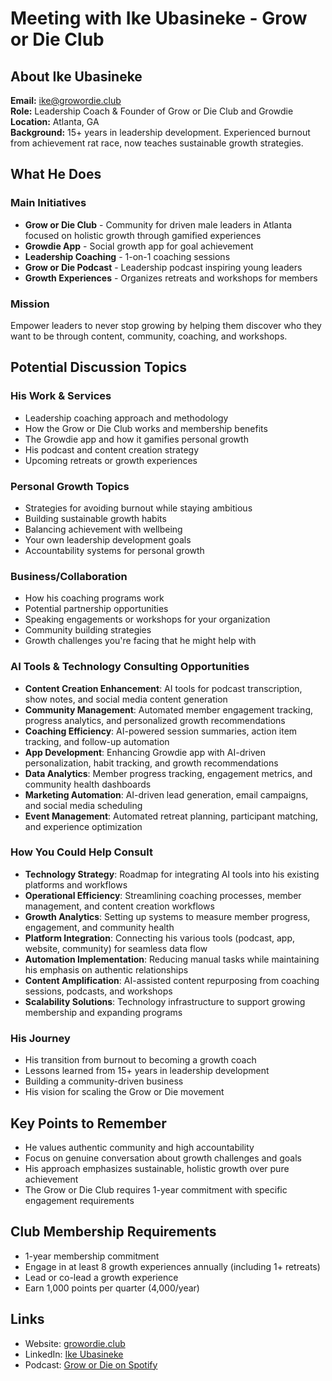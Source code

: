 # Meeting with Ike Ubasineke - Grow or Die Club

## About Ike Ubasineke
**Email:** ike@growordie.club  
**Role:** Leadership Coach & Founder of Grow or Die Club and Growdie  
**Location:** Atlanta, GA  
**Background:** 15+ years in leadership development. Experienced burnout from achievement rat race, now teaches sustainable growth strategies.

## What He Does

### Main Initiatives
- **Grow or Die Club** - Community for driven male leaders in Atlanta focused on holistic growth through gamified experiences
- **Growdie App** - Social growth app for goal achievement  
- **Leadership Coaching** - 1-on-1 coaching sessions
- **Grow or Die Podcast** - Leadership podcast inspiring young leaders
- **Growth Experiences** - Organizes retreats and workshops for members

### Mission
Empower leaders to never stop growing by helping them discover who they want to be through content, community, coaching, and workshops.

## Potential Discussion Topics

### His Work & Services
- Leadership coaching approach and methodology
- How the Grow or Die Club works and membership benefits
- The Growdie app and how it gamifies personal growth
- His podcast and content creation strategy
- Upcoming retreats or growth experiences

### Personal Growth Topics
- Strategies for avoiding burnout while staying ambitious
- Building sustainable growth habits
- Balancing achievement with wellbeing
- Your own leadership development goals
- Accountability systems for personal growth

### Business/Collaboration
- How his coaching programs work
- Potential partnership opportunities
- Speaking engagements or workshops for your organization
- Community building strategies
- Growth challenges you're facing that he might help with

### AI Tools & Technology Consulting Opportunities
- **Content Creation Enhancement**: AI tools for podcast transcription, show notes, and social media content generation
- **Community Management**: Automated member engagement tracking, progress analytics, and personalized growth recommendations
- **Coaching Efficiency**: AI-powered session summaries, action item tracking, and follow-up automation
- **App Development**: Enhancing Growdie app with AI-driven personalization, habit tracking, and growth recommendations
- **Data Analytics**: Member progress tracking, engagement metrics, and community health dashboards
- **Marketing Automation**: AI-driven lead generation, email campaigns, and social media scheduling
- **Event Management**: Automated retreat planning, participant matching, and experience optimization

### How You Could Help Consult
- **Technology Strategy**: Roadmap for integrating AI tools into his existing platforms and workflows
- **Operational Efficiency**: Streamlining coaching processes, member management, and content creation workflows
- **Growth Analytics**: Setting up systems to measure member progress, engagement, and community health
- **Platform Integration**: Connecting his various tools (podcast, app, website, community) for seamless data flow
- **Automation Implementation**: Reducing manual tasks while maintaining his emphasis on authentic relationships
- **Content Amplification**: AI-assisted content repurposing from coaching sessions, podcasts, and workshops
- **Scalability Solutions**: Technology infrastructure to support growing membership and expanding programs

### His Journey
- His transition from burnout to becoming a growth coach
- Lessons learned from 15+ years in leadership development
- Building a community-driven business
- His vision for scaling the Grow or Die movement

## Key Points to Remember
- He values authentic community and high accountability
- Focus on genuine conversation about growth challenges and goals
- His approach emphasizes sustainable, holistic growth over pure achievement
- The Grow or Die Club requires 1-year commitment with specific engagement requirements

## Club Membership Requirements
- 1-year membership commitment
- Engage in at least 8 growth experiences annually (including 1+ retreats)
- Lead or co-lead a growth experience
- Earn 1,000 points per quarter (4,000/year)

## Links
- Website: [growordie.club](https://growordie.club)
- LinkedIn: [Ike Ubasineke](https://www.linkedin.com/in/ike-ubasineke-89780512b/)
- Podcast: [Grow or Die on Spotify](https://open.spotify.com/show/261Q56Px6zQ4Ar3g0Ir1Pq)